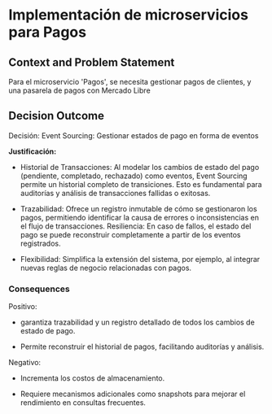# Implementación de microservicios para Pagos

## Context and Problem Statement
Para el microservicio 'Pagos', se necesita gestionar pagos de clientes, y una pasarela de pagos con Mercado Libre




## Decision Outcome



Decisión: Event Sourcing: Gestionar estados de pago en forma de eventos

**Justificación:**

* Historial de Transacciones: Al modelar los cambios de estado del pago (pendiente, completado, rechazado) como eventos, Event Sourcing permite un historial completo de transiciones. Esto es fundamental para auditorías y análisis de transacciones fallidas o exitosas.

* Trazabilidad: Ofrece un registro inmutable de cómo se gestionaron los pagos, permitiendo identificar la causa de errores o inconsistencias en el flujo de transacciones.
Resiliencia: En caso de fallos, el estado del pago se puede reconstruir completamente a partir de los eventos registrados.

* Flexibilidad: Simplifica la extensión del sistema, por ejemplo, al integrar nuevas reglas de negocio relacionadas con pagos.




### **Consequences**



Positivo:

* garantiza trazabilidad y un registro detallado de todos los cambios de estado de pago.

* Permite reconstruir el historial de pagos, facilitando auditorías y análisis.

Negativo:

* Incrementa los costos de almacenamiento.

* Requiere mecanismos adicionales como snapshots para mejorar el rendimiento en consultas frecuentes.
